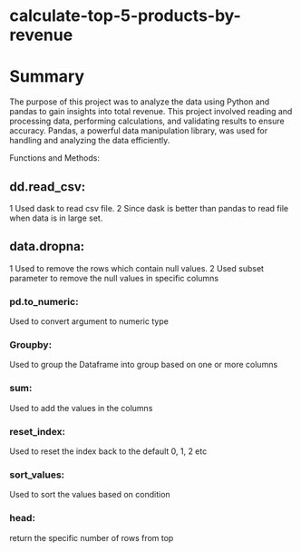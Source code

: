 # calculate-top-5-products-by-revenue


# Summary
The purpose of this project was to analyze the data using Python and pandas to gain insights into total revenue. This project involved reading and processing data, performing calculations, and validating results to ensure accuracy. Pandas, a powerful data manipulation library, was used for handling and analyzing the data efficiently.

Functions and Methods:

## dd.read_csv: 
1 Used dask to read csv file.
2 Since dask is better than pandas to read file when data is in large set.

## data.dropna:
1 Used to remove the rows which contain null values.
2 Used subset parameter to remove the null values in specific columns

### pd.to_numeric:
Used to convert argument to numeric type

### Groupby:
Used to group the Dataframe into group based on one or more columns

### sum:
Used to add the values in the columns

### reset_index:
Used to reset the index back to the default 0, 1, 2 etc

### sort_values:
Used to sort the values based on condition

### head:
return the specific number of rows from top

